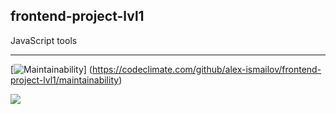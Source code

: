 ## frontend-project-lvl1

JavaScript tools

---
[![Maintainability](https://api.codeclimate.com/v1/badges/22e19349e341eddcdc3e/maintainability)]
(https://codeclimate.com/github/alex-ismailov/frontend-project-lvl1/maintainability)

![](https://github.com/actions/hello-world/workflows/<WORKFLOW_NAME>/badge.svg)
